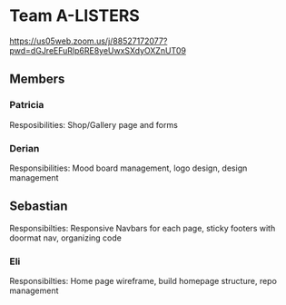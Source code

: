 # Team A-LISTERS

https://us05web.zoom.us/j/88527172077?pwd=dGJreEFuRlp6RE8yeUwxSXdyOXZnUT09

## Members

### Patricia

Resposibilities: Shop/Gallery page and forms

### Derian

Responsibilities: Mood board management, logo design, design management

## Sebastian

Responsibilties: Responsive Navbars for each page, sticky footers with doormat nav, organizing code

### Eli

Responsibilties: Home page wireframe, build homepage structure, repo management
